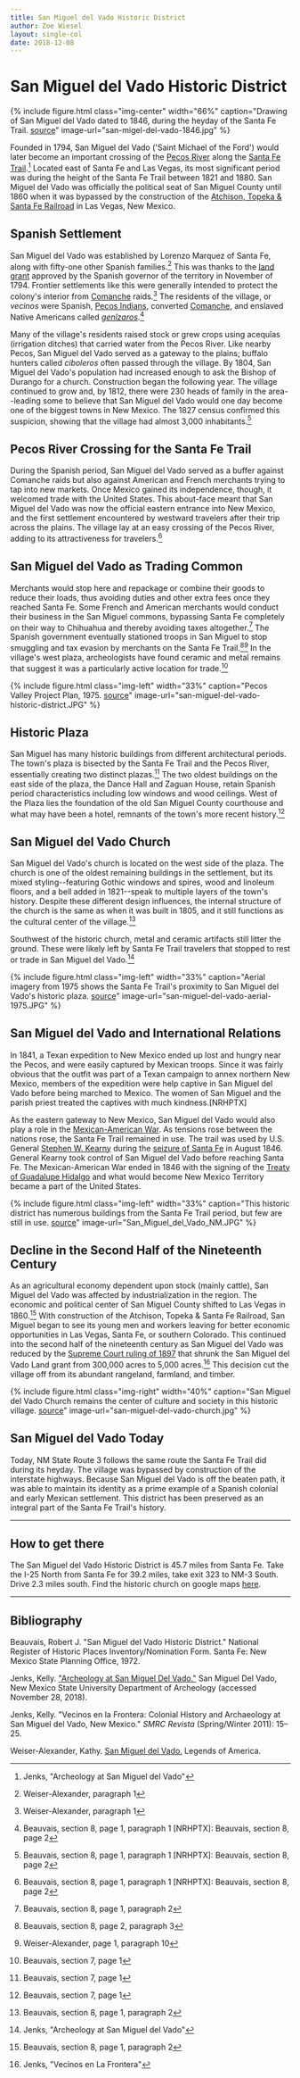 ```yaml
---
title: San Miguel del Vado Historic District
author: Zoe Wiesel
layout: single-col
date: 2018-12-08
---
```


# San Miguel del Vado Historic District


{% include figure.html class="img-center" width="66%" caption="Drawing of San Miguel del Vado dated to 1846, during the heyday of the Santa Fe Trail. [source](https://en.wikipedia.org/wiki/San_Miguel_del_Vado_Land_Grant)" image-url="san-migel-del-vado-1846.jpg" %}

Founded in 1794, San Miguel del Vado ('Saint Michael of the Ford') would later become an important crossing of the [Pecos River](https://en.wikipedia.org/wiki/Pecos_River) along the [Santa Fe Trail](https://www.nps.gov/safe).[^Jenks1] Located east of Santa Fe and Las Vegas, its most significant period was during the height of the Santa Fe Trail between 1821 and 1880. San Miguel del Vado was officially the political seat of San Miguel County until 1860 when it was bypassed by the construction of the [Atchison, Topeka & Santa Fe Railroad](https://en.wikipedia.org/wiki/Atchison,_Topeka_and_Santa_Fe_Railway) in Las Vegas, New Mexico.

## Spanish Settlement

San Miguel del Vado was established by Lorenzo Marquez of Santa Fe, along with fifty-one other Spanish families.[^source2] This was thanks to the [land grant](https://en.wikipedia.org/wiki/San_Miguel_del_Vado_Land_Grant) approved by the Spanish governor of the territory in November of 1794. Frontier settlements like this were generally intended to protect the colony's interior from [Comanche](https://en.wikipedia.org/wiki/Comanche) raids.[^source2-1] The residents of the village, or _vecinos_ were Spanish, [Pecos Indians](https://www.nps.gov/peco/learn/historyculture/people-of-pecos.htm), converted [Comanche](https://en.wikipedia.org/wiki/Comanche), and enslaved Native Americans called [_genîzaros_](https://en.wikipedia.org/wiki/Gen%C3%ADzaro).[^NRHP]

Many of the village's residents raised stock or grew crops using acequîas (irrigation ditches) that carried water from the Pecos River. Like nearby Pecos, San Miguel del Vado served as a gateway to the plains; buffalo hunters called _ciboleros_ often passed through the village. By 1804, San Miguel del Vado's population had increased enough to ask the Bishop of Durango for a church. Construction began the following year. The village continued to grow and, by 1812, there were 230 heads of family in the area--leading some to believe that San Miguel del Vado would one day become one of the biggest towns in New Mexico. The 1827 census confirmed this suspicion, showing that the village had almost 3,000 inhabitants.[^NRHP]


## Pecos River Crossing for the Santa Fe Trail

During the Spanish period, San Miguel del Vado served as a buffer against Comanche raids but also against American and French merchants trying to tap into new markets. Once Mexico gained its independence, though, it welcomed trade with the United States. This about-face meant that San Miguel del Vado was now the official eastern entrance into New Mexico, and the first settlement encountered by westward travelers after their trip across the plains. The village lay at an easy crossing of the Pecos River, adding to its attractiveness for travelers.[^NRHP]

## San Miguel del Vado as Trading Common

Merchants would stop here and repackage or combine their goods to reduce their loads, thus avoiding duties and other extra fees once they reached Santa Fe. Some French and American merchants would conduct their business in the San Miguel commons, bypassing Santa Fe completely on their way to Chihuahua and thereby avoiding taxes altogether.[^NRHP8] The Spanish government eventually stationed troops in San Miguel to stop smuggling and tax evasion by merchants on the Santa Fe Trail.[^NRHP81][^LOAsource2] In the village's west plaza, archeologists have found ceramic and metal remains that suggest it was a particularly active location for trade.[^NRHP7]

{% include figure.html class="img-left" width="33%" caption="Pecos Valley Project Plan, 1975. [source](https://www.loc.gov/resource/hhh.nm0036.sheet/?sp=2)" image-url="san-miguel-del-vado-historic-district.JPG" %}


## Historic Plaza

San Miguel has many historic buildings from different architectural periods. The town's plaza is bisected by the Santa Fe Trail and the Pecos River, essentially creating two distinct plazas.[^NRHP7] The two oldest buildings on the east side of the plaza, the Dance Hall and Zaguan House, retain Spanish period characteristics including low windows and wood ceilings. West of the Plaza lies the foundation of the old San Miguel County courthouse and what may have been a hotel, remnants of the town's more recent history.[^NRHP71]

## San Miguel del Vado Church

San Miguel del Vado's church is located on the west side of the plaza. The church is one of the oldest remaining buildings in the settlement, but its mixed styling--featuring Gothic windows and spires, wood and linoleum floors, and a bell added in 1821--speak to multiple layers of the town's history. Despite these different design influences, the internal structure of the church is the same as when it was built in 1805, and it still functions as the cultural center of the village.[^NRHP83]

Southwest of the historic church, metal and ceramic artifacts still litter the ground. These were likely left by Santa Fe Trail travelers that stopped to rest or trade in San Miguel del Vado.[^Jenks3]

{% include figure.html class="img-left" width="33%" caption="Aerial imagery from 1975 shows the Santa Fe Trail's proximity to San Miguel del Vado's historic plaza. [source](https://anthropology.nmsu.edu/anthropology-faculty/jenks/san-miguel-del-vado/)" image-url="san-miguel-del-vado-aerial-1975.JPG" %}

## San Miguel del Vado and International Relations

In 1841, a Texan expedition to New Mexico ended up lost and hungry near the Pecos, and were easily captured by Mexican troops. Since it was fairly obvious that the outfit was part of a Texan campaign to annex northern New Mexico, members of the expedition were help captive in San Miguel del Vado before being marched to Mexico. The women of San Miguel and the parish priest treated the captives with much kindness.[NRHPTX]

As the eastern gateway to New Mexico, San Miguel del Vado would also play a role in the [Mexican-American War](https://home.nps.gov/safe/learn/historyculture/map-timeline-2.htm). As tensions rose between the nations rose, the Santa Fe Trail remained in use. The trail was used by U.S. General [Stephen W. Kearny](https://en.wikipedia.org/wiki/Stephen_W._Kearny) during the [seizure of Santa Fe](https://en.wikipedia.org/wiki/Capture_of_Santa_Fe) in August 1846. General Kearny took control of San Miguel del Vado before reaching Santa Fe. The Mexican-American War ended in 1846 with the signing of the [Treaty of Guadalupe Hidalgo](https://en.wikipedia.org/wiki/Treaty_of_Guadalupe_Hidalgo) and what would become New Mexico Territory became a part of the United States.

{% include figure.html class="img-left" width="33%" caption="This historic district has numerous buildings from the Santa Fe Trail period, but few are still in use. [source](https://en.wikipedia.org/wiki/San_Miguel_del_Vado#/media/File:San_Miguel_del_Vado_NM.JPG)" image-url="San_Miguel_del_Vado_NM.JPG" %}

## Decline in the Second Half of the Nineteenth Century

As an agricultural economy dependent upon stock (mainly cattle), San Miguel del Vado was affected by industrialization in the region. The economic and political center of San Miguel County shifted to Las Vegas in 1860.[^NRHP9] With construction of the Atchison, Topeka & Santa Fe Railroad, San Miguel began to see its young men and workers leaving for better economic opportunities in Las Vegas, Santa Fe, or southern Colorado. This continued into the second half of the nineteenth century as San Miguel del Vado was reduced by the [Supreme Court ruling of 1897](https://digitalrepository.unm.edu/cgi/viewcontent.cgi?referer=https://www.google.com/&httpsredir=1&article=1160&context=law_facultyscholarship) that shrunk the San Miguel del Vado Land grant from 300,000 acres to 5,000 acres.[^Jenks2] This decision cut the village off from its abundant rangeland, farmland, and timber.

{% include figure.html class="img-right" width="40%" caption="San Miguel del Vado Church remains the center of culture and society in this historic village. [source](https://en.wikipedia.org/wiki/San_Miguel_del_Vado#/media/File:Church_-_San_Miguel_del_Vado_NM.JPG)" image-url="san-miguel-del-vado-church.jpg" %}

## San Miguel del Vado Today

Today, NM State Route 3 follows the same route the Santa Fe Trail did during its heyday. The village was bypassed by construction of the interstate highways. Because San Miguel del Vado is off the beaten path, it was able to maintain its identity as a prime example of a Spanish colonial and early Mexican settlement. This district has been preserved as an integral part of the Santa Fe Trail's history.

***

## How to get there
The San Miguel del Vado Historic District is 45.7 miles from Santa Fe. Take the I-25 North from Santa Fe for 39.2 miles, take exit 323 to NM-3 South. Drive 2.3 miles south. Find the historic church on google maps [here](https://goo.gl/maps/wLk59tChm3s).

***

## Bibliography
Beauvais, Robert J. "San Miguel del Vado Historic District." National Register of Historic Places Inventory/Nomination Form. Santa Fe: New Mexico State Planning Office, 1972.

Jenks, Kelly. ["Archeology at San Miguel Del Vado."](https://anthropology.nmsu.edu/anthropology-faculty/jenks/san-miguel-del-vado/) San Miguel Del Vado, New Mexico State University Department of Archeology (accessed November 28, 2018).

Jenks, Kelly. "Vecinos en la Frontera: Colonial History and Archaeology at San Miguel del Vado, New Mexico." _SMRC Revista_ (Spring/Winter 2011): 15–25.

Weiser-Alexander, Kathy. [San Miguel del Vado.](https://www.legendsofamerica.com/san-miguel-del-vado/) Legends of America.


[^Jenks1]:Jenks, "Archeology at San Miguel del Vado"
[^Jenks3]:Jenks, "Archeology at San Miguel del Vado"
[^NRHP8]: Beauvais, section 8, page 1, paragraph 2
[^NRHP9]: Beauvais, section 8, page 1, paragraph 2
[^NRHP7]: Beauvais, section 7, page 1
[^Jenks2]: Jenks, "Vecinos en La Frontera"
[^source2]: Weiser-Alexander, paragraph 1
[^source2-1]: Weiser-Alexander, paragraph 1
[^NRHP81]: Beauvais, section 8, page 2, paragraph 3
[^LOAsource2]: Weiser-Alexander, page 1, paragraph 10
[^NRHP71]: Beauvais, section 7, page 1
[^NRHP83]: Beauvais, section 8, page 1, paragraph 2
[^NRHP]: Beauvais, section 8, page 1, paragraph 1
[NRHPTX]: Beauvais, section 8, page 2
